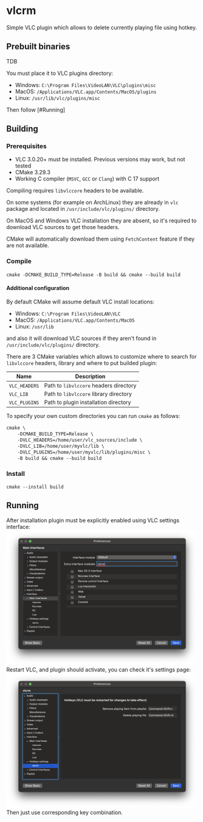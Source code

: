 # vlcrm

Simple VLC plugin which allows to delete currently playing file using hotkey.

## Prebuilt binaries

TDB

You must place it to VLC plugins directory:

* Windows: `C:\Program Files\VideoLAN\VLC\plugins\misc`
* MacOS: `/Applications/VLC.app/Contents/MacOS/plugins`
* Linux: `/usr/lib/vlc/plugins/misc`

Then follow [#Running]

## Building

### Prerequisites

* VLC 3.0.20+ must be installed. Previous versions may work, but not tested
* CMake 3.29.3
* Working C compiler (`MSVC`, `GCC` or `Clang`) with C 17 support

Compiling requires `libvlccore` headers to be available.

On some systems (for example on ArchLinux) they are already in `vlc` package 
and located in `/usr/include/vlc/plugins/` directory.

On MacOS and Windows VLC installation they are absent, so it's required to download VLC sources to get those headers.

CMake will automatically download them using `FetchContent` feature if they are not available.

### Compile

    cmake -DCMAKE_BUILD_TYPE=Release -B build && cmake --build build

#### Additional configuration

By default CMake will assume default VLC install locations:

* Windows: `C:\Program Files\VideoLAN\VLC`
* MacOS: `/Applications/VLC.app/Contents/MacOS`
* Linux: `/usr/lib`

and also it will download VLC sources if they aren't found in `/usr/include/vlc/plugins/` directory. 

There are 3 CMake variables which allows to customize where to search for `libvlccore` headers, library and where to put builded plugin:

| Name          | Description                            |
| ------------- | -------------------------------------- |
| `VLC_HEADERS` | Path to `libvlccore` headers directory |
| `VLC_LIB`     | Path to `libvlccore` library directory |
| `VLC_PLUGINS` | Path to plugin installation directory  |

To specify your own custom directories you can run `cmake` as follows:

    cmake \
        -DCMAKE_BUILD_TYPE=Release \
        -DVLC_HEADERS=/home/user/vlc_sources/include \
        -DVLC_LIB=/home/user/myvlc/lib \
        -DVLC_PLUGINS=/home/user/myvlc/lib/plugins/misc \
        -B build && cmake --build build

### Install

    cmake --install build

## Running

After installation plugin must be explicitly enabled using VLC settings interface:
![enable_vlcrm](images/enable_vlcrm.png)
Restart VLC, and plugin should activate, you can check it's settings page:
![vlcrm_settings](images/vlcrm_settings.png)
Then just use corresponding key combination.